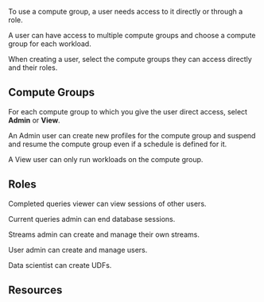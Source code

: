 
To use a compute group, a user needs access to it directly or through a role.

A user can have access to multiple compute groups and choose a compute group for each workload.

When creating a user, select the compute groups they can access directly and their roles.

## Compute Groups


For each compute group to which you give the user direct access, select **Admin** or **View**.

An Admin user can create new profiles for the compute group and suspend and resume the compute group even if a schedule is defined for it.

A View user can only run workloads on the compute group.

## Roles


Completed queries viewer can view sessions of other users.

Current queries admin can end database sessions.

Streams admin can create and manage their own streams.

User admin can create and manage users.

Data scientist can create UDFs.

## Resources


